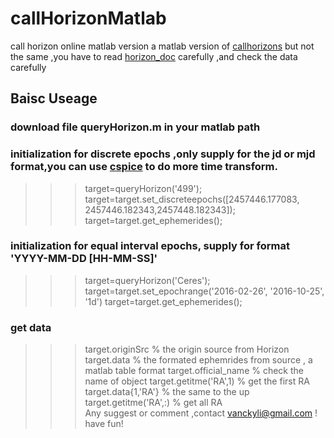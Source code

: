 # callHorizonMatlab
call horizon online matlab version
a matlab version of [callhorizons](https://github.com/mommermi/callhorizons)
but not the same ,you have to read [horizon_doc](http://ssd.jpl.nasa.gov/?horizons_doc) carefully ,and check the data carefully 
## Baisc Useage
### download file queryHorizon.m in your matlab path
### initialization for discrete epochs ,only supply for the jd or mjd format,you can use [cspice](http://git.oschina.net/vancky/mice) to do more time transform.
>>> target=queryHorizon('499');
>>> target=target.set_discreteepochs([2457446.177083, 2457446.182343,2457448.182343]);
>>> target=target.get_ephemerides();
### initialization for equal interval epochs, supply for  format 'YYYY-MM-DD [HH-MM-SS]'
>>> target=queryHorizon('Ceres');
>>> target=target.set_epochrange('2016-02-26', '2016-10-25', '1d')
>>> target=target.get_ephemerides();
### get data
>>> target.originSrc % the origin source from Horizon 
>>> target.data      % the formated ephemrides from source , a matlab table format
>>> target.official_name % check the name of object
>>> target.getitme('RA',1)  % get the first RA
>>> target.data{1,'RA'} % the same to the up 
>>> target.getitme('RA',:)  % get all RA  
Any suggest or comment ,contact vanckyli@gmail.com ! 
have fun!